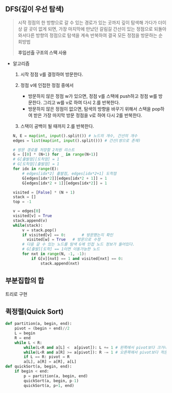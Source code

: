 ## DFS(깊이 우선 탐색)

> 시작 정점의 한 방향으로 갈 수 있는 경로가 있는 곳까지 깊이 탐색해 가다가 더이상 갈 곳이 없게 되면, 가장 마지막에 만났던 갈림길 간선이 있는 정점으로 되돌아 와서다른 방향의 정점으로 탐색을 계속 반복하여 결국 모든 정점을 방문하는 순회방법
>
> **후입선출 구조의 스택 사용**

- 알고리즘

  1. 시작 정점 v를 결정하여 방문한다.
  2. 정점 v에 인접한 정점 중에서 
     - 방문하지 않은 정점 w가 있으면, 정점 v를 스택에 push하고 정점 w를 방문한다. 그리고 w를 v로 하여 다시 2.를 반복한다.
     - 방문하지 않은 정점이 없으면, 탐색의 방향을 바꾸기 위해서 스택을 pop하여 받은 가장 마지막 방문 정점을 v로 하여 다시 2를 반복한다.

  3. 스택이 공백이 될 때까지 2.를 반복한다.

  ```python
  N, E = map(int, input().split()) # 노드의 개수, 간선의 개수
  edges = list(map(int, input().split())) # 간선(쌍으로 존재)
  
  # 방문 경로를 저장할 2차원 리스트
  G = [[0] * (N+1) for _ in range(N+1)]
  # G[출발점][도착점] = 1
  # G[도착점][출발점] = 1
  for idx in range(E):
      # edges[idx*2] 출발점, edges[idx*2+1] 도착점
      G[edges[idx*2]][edges[idx*2 + 1]] = 1
      G[edges[idx*2 + 1]][edges[idx*2]] = 1
  
  visited = [False] * (N + 1)
  stack = []
  top = -1
  
  v = edges[0]
  visited[v] = True
  stack.append(v)
  while(stack):
      v = stack.pop()
      if visited[v] == 0:		# 방문했는지 확인
  	    visited[w] = True	# 방문으로 수정
      # 다음 갈 수 있는 노드를 탐색 G에 인접 노드 정보가 들어있다.
      # G[출발][도착] == 1이면 이동가능한 노드
      for nxt in range(N, -1, -1):
          if G[v][nxt] == 1 and visited[nxt] == 0:
              stack.append(nxt)
  ```


## 부분집합의 합

트리로 구현

## 퀵정렬(Quick Sort)

```python
def partition(a, begin, end):
    pivot = (begin + end)//2
    L = begin
    R = end
    while L < R:
        while(L<R and a[L] <  a[pivot]): L += 1 # 왼쪽에서 pivot보다 크거나 같은 값을 찾는다
        while(L<R and a[R] >= a[pivot]): R -= 1 # 오른쪽에서 pivot보다 작은 값을 찾는다
        if L == R: pivot = R
        a[L], a[R] = a[R], a[L]
def quickSort(a, begin, end):
    if begin < end:
        p = partition(a, begin, end)
        quickSort(a, begin, p-1)
        quickSort(a, p+1, end)
```

